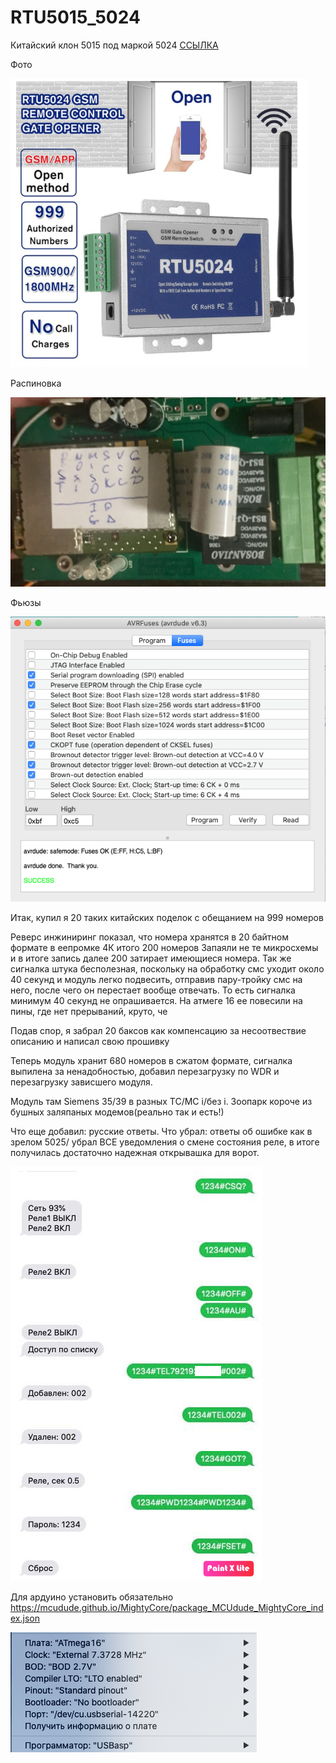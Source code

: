 # RTU5015_5024
Китайский клон 5015 под маркой 5024
[ССЫЛКА](https://aliexpress.ru/item/33056496651.html?spm=a2g0s.9042311.0.0.264d33edMtZCOJ)

Фото

![](https://github.com/danilkorotkov/RTU5015_5024/blob/master/img/5015.png)

Распиновка

![](https://github.com/danilkorotkov/RTU5015_5024/blob/master/img/pinout.jpg)

Фьюзы

![](https://github.com/danilkorotkov/RTU5015_5024/blob/master/img/fuses.png)


Итак, купил я 20 таких китайских поделок с обещанием на 999 номеров

Реверс инжиниринг показал, что номера хранятся в 20 байтном формате в еепромке 4К итого 200 номеров
Запаяли не те микросхемы и в итоге запись далее 200 затирает имеющиеся номера.
Так же сигналка штука бесполезная, поскольку на обработку смс уходит около 40 секунд и модуль легко подвесить, отправив пару-тройку смс на него, после чего он перестает вообще отвечать. То есть сигналка минимум 40 секунд не опрашивается. На атмеге 16 ее повесили на пины, где нет прерываний, круто, че

Подав спор, я забрал 20 баксов как компенсацию за несоотвествие описанию и написал свою прошивку

Теперь модуль хранит 680 номеров в сжатом формате, сигналка выпилена за ненадобностью, добавил перезагрузку по WDR и перезагрузку зависшего модуля.

Модуль там Siemens 35/39 в разных TC/MC i/без i. Зоопарк короче из бушных заляпаных модемов(реально так и есть!)

Что еще добавил: русские ответы.
Что убрал: ответы об ошибке как в зрелом 5025/ убрал ВСЕ уведомления о смене состояния реле, в итоге получилась достаточно надежная открывашка для ворот.


![](https://github.com/danilkorotkov/RTU5015_5024/blob/master/img/SMS.png)

Для ардуино установить обязательно https://mcudude.github.io/MightyCore/package_MCUdude_MightyCore_index.json

![](https://github.com/danilkorotkov/RTU5015_5024/blob/master/img/18801447.png)


